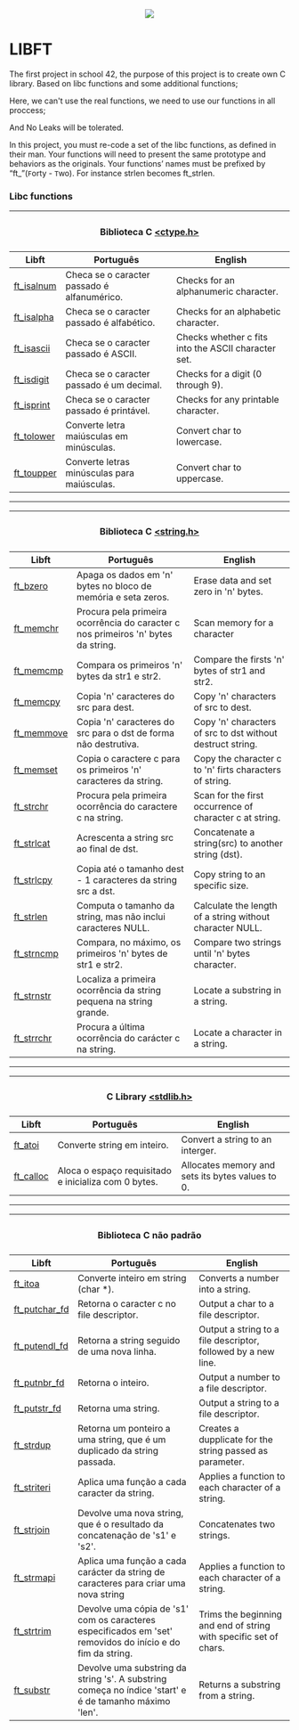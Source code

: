 
<div align="center">
  <img src="https://user-images.githubusercontent.com/86013047/169532214-b6148f09-3e51-4c6d-90be-dd67ba469026.png"/>
</div>

# LIBFT

The first project in school 42, the purpose of this project is to create own C library. Based on libc functions and some additional functions;

Here, we can't use the real functions, we need to use our functions in all proccess;

And No Leaks will be tolerated. 

In this project, you must re-code a set of the libc functions, as defined in their man. Your functions will need to present the same prototype and behaviors as the originals. Your functions’ names must be prefixed by “ft_”(`F`orty - `T`wo). For instance strlen becomes ft_strlen.

### Libc functions
<table>
    <thead>
        <tr>
            <th colspan=3><h4>Biblioteca C <a href="https://www.tutorialspoint.com/c_standard_library/ctype_h.htm">&lt;ctype.h&gt;</h4></a></th>
        </tr>
        <tr>
            <th>Libft</th>
            <th>Português</th>
	    <th>English</th>
        </tr>
    </thead>
    <tbody>
        <tr>
            <td><a href=ft_isalnum.c>ft_isalnum</a></td>
            <td>Checa se o caracter passado é alfanumérico.</td>
	    <td>Checks for an alphanumeric character.</td>
        </tr>
        <tr>
            <td><a href=ft_isalpha.c>ft_isalpha</a></td>
            <td>Checa se o caracter passado é alfabético.</td>
	    <td>Checks for an alphabetic character.</td>
        </tr>
        <tr>
            <td><a href=ft_isascii.c>ft_isascii</a></td>
            <td>Checa se o caracter passado é ASCII.</td>
	    <td>Checks whether c fits into the ASCII character set.</td>
        </tr>
        <tr>
            <td><a href=ft_isdigit.c>ft_isdigit</a></td>
            <td>Checa se o caracter passado é um decimal.</td>
	    <td>Checks for a digit (0 through 9).</td>
        </tr>
        <tr>
            <td><a href=ft_isprint.c>ft_isprint</a></td>
            <td>Checa se o caracter passado é  printável.</td>
	    <td>Checks for any printable character.</td>
        </tr>
        <tr>
            <td><a href=ft_tolower.c>ft_tolower</a></td>
            <td>Converte letra maiúsculas em minúsculas.</td>
	    <td>Convert char to lowercase.</td>
        </tr>
        <tr>
            <td><a href=ft_toupper.c>ft_toupper</a></td>
            <td>Converte letras minúsculas para maiúsculas.</td>
	    <td>Convert char to uppercase.</td>
        </tr>
    </tbody>
</table>

---

<table>
    <thead>
        <tr>
            <th colspan=3><h4>Biblioteca C <a href="https://www.tutorialspoint.com/c_standard_library/string_h.htm">&lt;string.h&gt;</h4></a></th>
        </tr>
        <tr>
            <th>Libft</th>
            <th>Português</th>
	    <th>English</th>
        </tr>
    </thead>
    <tbody>
        <tr>
            <td><a href=ft_bzero.c>ft_bzero</a></td>
            <td>Apaga os dados em 'n' bytes no bloco de memória e seta zeros.</td>
	    <td>Erase data and set zero in 'n' bytes.</td>
        </tr>
        <tr>
            <td><a href=ft_memchr.c>ft_memchr</a></td>
            <td>Procura pela primeira ocorrência do caracter c nos primeiros 'n' bytes da string.</td>
	    <td>Scan memory for a character</td>
        </tr>
        <tr>
            <td><a href=ft_memcmp.c>ft_memcmp</a></td>
            <td>Compara os primeiros 'n' bytes da str1 e str2.</td>
	    <td>Compare the firsts 'n' bytes of str1 and str2.</td>
        </tr>
        <tr>
            <td><a href=ft_memcpy.c>ft_memcpy</a></td>
            <td>Copia 'n' caracteres do src para dest.</td>
	    <td>Copy 'n' characters of src to dest.</td>
        </tr>
        <tr>
            <td><a href=ft_memmove.c>ft_memmove</a></td>
            <td>Copia 'n' caracteres do src para o dst de forma não destrutiva.</td>
	    <td>Copy 'n' characters of src to dst without destruct string.</td>
        </tr>
        <tr>
            <td><a href=ft_memset.c>ft_memset</a></td>
            <td>Copia o caractere c para os primeiros 'n' caracteres da string.</td>
	    <td>Copy the character c to 'n' firts characters of string.</td>
        </tr>
        <tr>
            <td><a href=ft_strchr.c>ft_strchr</a></td>
            <td>Procura pela primeira ocorrência do caractere c na string.</td>
	    <td>Scan for the first occurrence of character c at string.</td>
        </tr>
        <tr>
            <td><a href=ft_strlcat.c>ft_strlcat</a></td>
            <td>Acrescenta a string src ao final de dst.</td>
	    <td>Concatenate a string(src) to another string (dst).</td>
        </tr>
        <tr>
            <td><a href=ft_strlcpy.c>ft_strlcpy</a></td>
            <td>Copia até o tamanho dest - 1 caracteres da string src a dst.</td>
	    <td>Copy string to an specific size.</td>
        </tr>
        <tr>
            <td><a href=ft_strlen.c>ft_strlen</a></td>
            <td>Computa o tamanho da string, mas não inclui caracteres NULL.</td>
	    <td>Calculate the length of a string without character NULL.</td>
        </tr>
        <tr>
            <td><a href=ft_strncmp.c>ft_strncmp</a></td>
            <td>Compara, no máximo, os primeiros 'n' bytes de str1 e str2.</td>
	    <td>Compare two strings until 'n' bytes character.</td>
        </tr>
        <tr>
            <td><a href=ft_strnstr.c>ft_strnstr</a></td>
            <td>Localiza a primeira ocorrência da string pequena na string grande.</td>
	    <td>Locate a substring in a string.</td>
        </tr>
        <tr>
            <td><a href=ft_strrchr.c>ft_strrchr</a></td>
            <td>Procura a última ocorrência do carácter c na string.</td>
	    <td>Locate a character in a string.</td>
        </tr>
    </tbody>
</table>

---

<table>
    <thead>
        <tr>
            <th colspan=3><h4>C Library <a href="https://www.tutorialspoint.com/c_standard_library/stdlib_h.htm">&lt;stdlib.h&gt;</h4></a></th>
        </tr>
        <tr>
            <th>Libft</th>
            <th>Português</th>
	    <th>English</th>
        </tr>
    </thead>
    <tbody>
        <tr>
            <td><a href=ft_atoi.c>ft_atoi</a></td>
            <td>Converte string em inteiro.</td>
	    <td>Convert a string to an interger.</td>
        </tr>
        <tr>
            <td><a href=ft_calloc.c>ft_calloc</a></td>
            <td>Aloca o espaço requisitado e inicializa com 0 bytes.</td>
	    <td>Allocates memory and sets its bytes values to 0.</td>
        </tr>
    </tbody>
 </table>
 
 ---
 
 <table>
    <thead>
        <tr>
            <th colspan=3><h4>Biblioteca C não padrão</h4></a></th>
        </tr>
        <tr>
            <th>Libft</th>
            <th>Português</th>
	    <th>English</th>
        </tr>
    </thead>
    <tbody>
        <tr>
            <td><a href=ft_itoa.c>ft_itoa</a></td>
            <td>Converte inteiro em string (char *).</td>
	    <td>Converts a number into a string.</td>
        </tr>
        <tr>
            <td><a href=ft_putchar_fd.c>ft_putchar_fd</a></td>
            <td>Retorna o caracter c no file descriptor.</td>
	    <td>Output a char to a file descriptor.</td>
        </tr>
        <tr>
            <td><a href=ft_putendl_fd.c>ft_putendl_fd</a></td>
            <td>Retorna a string seguido de uma nova linha.</td>
	    <td>Output a string to a file descriptor, followed by a new line.</td>
        </tr>
        <tr>
            <td><a href=ft_putnbr_fd.c>ft_putnbr_fd</a></td>
            <td>Retorna o inteiro.</td>
	    <td>Output a number to a file descriptor.</td>
        </tr>
        <tr>
            <td><a href=ft_putstr_fd.c>ft_putstr_fd</a></td>
            <td>Retorna uma string.</td>
	    <td>Output a string to a file descriptor.</td>
        </tr>
        <tr>
            <td><a href=ft_strdup.c>ft_strdup</a></td>
            <td>Retorna um ponteiro a uma string, que é um duplicado da string passada.</td>
	    <td>Creates a dupplicate for the string passed as parameter.</td>
        </tr>
        <tr>
            <td><a href=ft_striteri.c>ft_striteri</a></td>
            <td>Aplica uma função a cada caracter da string.</td>
	    <td>Applies a function to each character of a string.</td>
        </tr>
        <tr>
            <td><a href=ft_strjoin.c>ft_strjoin</a></td>
            <td>Devolve uma nova string, que é o resultado da concatenação de 's1' e 's2'.</td>
	    <td>Concatenates two strings.</td>
        </tr>
        <tr>
            <td><a href=ft_strmapi.c>ft_strmapi</a></td>
            <td>Aplica uma função a cada carácter da string de caracteres para criar uma nova string</td>
	    <td>Applies a function to each character of a string.</td>
        </tr>
        <tr>
            <td><a href=ft_strtrim.c>ft_strtrim</a></td>
            <td>Devolve uma cópia de 's1' com os caracteres especificados em 'set' removidos do início e do fim da string.</td>
	    <td>Trims the beginning and end of string with specific set of chars.</td>
        </tr>
        <tr>
            <td><a href=ft_substr.c>ft_substr</a></td>
            <td>Devolve uma substring da string 's'. A substring começa no índice 'start' e é de tamanho máximo 'len'.</td>
	    <td>Returns a substring from a string.</td>
        </tr>
    </tbody>
</table>
